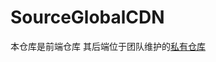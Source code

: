 # SourceGlobalCDN
本仓库是前端仓库
其后端位于团队维护的[私有仓库](https://github.com/Guangsudalao-Studio/SourceGlobalCDN_Backend)
